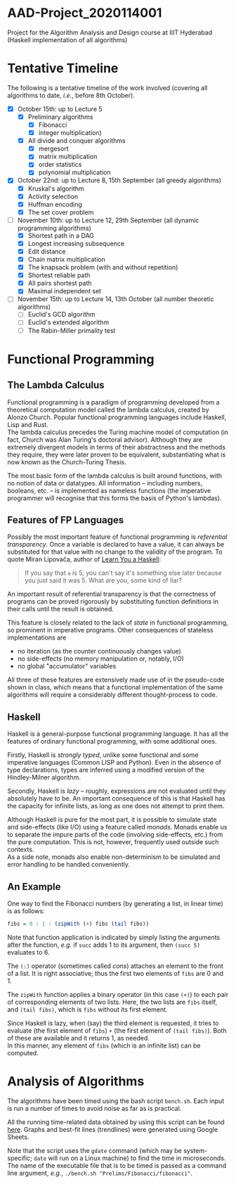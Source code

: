 # AAD-Project_2020114001
Project for the Algorithm Analysis and Design course at IIIT Hyderabad (Haskell implementation of all algorithms)

# Tentative Timeline
The following is a tentative timeline of the work involved (covering all algorithms to date, *i.e.*, before 8th October).  

- [x] October 15th: up to Lecture 5
    - [x] Preliminary algorithms
        - [x] Fibonacci
        - [x] integer multiplication)
    - [x] All divide and conquer algorithms
        - [x] mergesort
        - [x] matrix multiplication
        - [x] order statistics
        - [x] polynomial multiplication
- [x] October 22nd: up to Lecture 8, 15th September (all greedy algorithms)
    - [x] Kruskal's algorithm
    - [x] Activity selection
    - [x] Huffman encoding
    - [x] The set cover problem
- [ ] November 10th: up to Lecture 12, 29th September (all dynamic programming algorithms)
    - [x] Shortest path in a DAG
    - [x] Longest increasing subsequence
    - [x] Edit distance
    - [x] Chain matrix multiplication
    - [x] The knapsack problem (with and without repetition)
    - [x] Shortest reliable path
    - [x] All pairs shortest path
    - [x] Maximal independent set
- [ ] November 15th: up to Lecture 14, 13th October (all number theoretic algorithms)
    - [ ] Euclid's GCD algorithm
    - [ ] Euclid's extended algorithm
    - [ ] The Rabin-Miller primality test

# Functional Programming
## The Lambda Calculus
Functional programming is a paradigm of programming developed from a theoretical computation model called the lambda calculus, created by Alonzo Church. Popular functional programming languages include Haskell, Lisp and Rust.  
The lambda calculus precedes the Turing machine model of computation (in fact, Church was Alan Turing's doctoral advisor). Although they are extremely divergent models in terms of their abstractness and the methods they require, they were later proven to be equivalent, substantiating what is now known as the Church-Turing Thesis.  

The most basic form of the lambda calculus is built around functions, with no notion of data or datatypes. All information – including numbers, booleans, etc. – is implemented as nameless functions (the imperative programmer will recognise that this forms the basis of Python's lambdas).

## Features of FP Languages
Possibly the most important feature of functional programming is *referential transparency*. Once a variable is declared to have a value, it can always be substituted for that value with no change to the validity of the program. To quote Miran Lipovača, author of [Learn You a Haskell](http://learnyouahaskell.com):  

> If you say that `a` is 5, you can't say it's something else later because you just said it was 5. What are you, some kind of liar?

An important result of referential transparency is that the correctness of programs can be proved rigorously by substituting function definitions in their calls until the result is obtained.  

This feature is closely related to the lack of *state* in functional programming, so prominent in imperative programs. Other consequences of stateless implementations are

* no iteration (as the counter continuously changes value)
* no side-effects (no memory manipulation or, notably, I/O)
* no global "accumulator" variables

All three of these features are extensively made use of in the pseudo-code shown in class, which means that a functional implementation of the same algorithms will require a considerably different thought-process to code.

## Haskell
Haskell is a general-purpose functional programming language. It has all the features of ordinary functional programming, with some additional ones.  

Firstly, Haskell is *strongly typed*, unlike some functional and some imperative languages (Common LISP and Python). Even in the absence of type declarations, types are inferred using a modified version of the Hindley-Milner algorithm.  

Secondly, Haskell is *lazy* – roughly, expressions are not evaluated until they absolutely have to be. An important consequence of this is that Haskell has the capacity for infinite lists, as long as one does not attempt to print them.  

Although Haskell is pure for the most part, it is possible to simulate state and side-effects (like I/O) using a feature called *monads*. Monads enable us to separate the impure parts of the code (involving side-effects, etc.) from the pure computation. This is not, however, frequently used outside such contexts.  
As a side note, monads also enable non-determinism to be simulated and error handling to be handled conveniently.

## An Example
One way to find the Fibonacci numbers (by generating a list, in linear time) is as follows:
```hs
fibs = 0 : 1 : (zipWith (+) fibs (tail fibs))
```

Note that function application is indicated by simply listing the arguments after the function, *e.g.* if `succ` adds 1 to its argument, then `(succ 5)` evaluates to 6.  

The `(:)` operator (sometimes called *cons*) attaches an element to the front of a list. It is right associative; thus the first two elements of `fibs` are 0 and 1.  

The `zipWith` function applies a binary operator (in this case `(+)`) to each pair of corresponding elements of two lists. Here, the two lists are `fibs` itself, and `(tail fibs)`, which is `fibs` without its first element.  

Since Haskell is lazy, when (say) the third element is requested, it tries to evaluate (the first element of `fibs`) `+` (the first element of `(tail fibs)`). Both of these are available and it returns 1, as needed.  
In this manner, any element of `fibs` (which is an infinite list) can be computed.

# Analysis of Algorithms
The algorithms have been timed using the bash script `bench.sh`. Each input is run a number of times to avoid noise as far as is practical.  

All the running time-related data obtained by using this script can be found [here](https://docs.google.com/spreadsheets/d/1Bw8u3r5KfDKLQmdH42RP8ePQ1ZesS4npszL40DaJ9t4/edit#gid=0). Graphs and best-fit lines (trendlines) were generated using Google Sheets.  

Note that the script uses the `gdate` command (which may be system-specific; `date` will run on a Linux machine) to find the time in microseconds. The name of the executable file that is to be timed is passed as a command line argument, *e.g.*, `./bench.sh "Prelims/Fibonacci/fibonacci"`.
